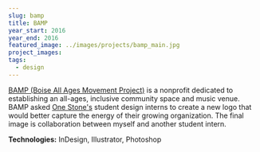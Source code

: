 ```yaml
---
slug: bamp
title: BAMP
year_start: 2016
year_end: 2016
featured_image: ../images/projects/bamp_main.jpg
project_images: 
tags:
  - design
---
```


[BAMP (Boise All Ages Movement Project)](http://www.boiseallagesproject.org/) is a nonprofit dedicated to establishing an all-ages, inclusive community space and music venue. BAMP asked [One Stone's](https://onestone.org/two-birds) student design interns to create a new logo that would better capture the energy of their growing organization. The final image is collaboration between myself and another student intern.

**Technologies:** InDesign, Illustrator, Photoshop